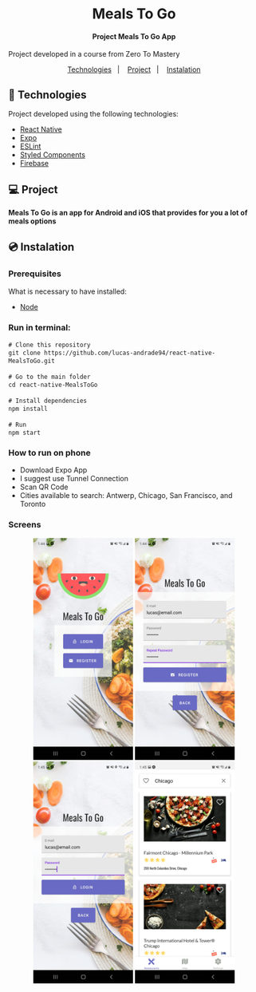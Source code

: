 <h1 align="center">
    Meals To Go
</h1>

<h4 align="center">
  	Project Meals To Go App
</h4>

<p>Project developed in a course from Zero To Mastery</p>

<p align="center">
	<a href="#-technologies">Technologies</a>&nbsp;&nbsp;&nbsp;|&nbsp;&nbsp;&nbsp;
	<a href="#-project">Project</a>&nbsp;&nbsp;&nbsp;|&nbsp;&nbsp;&nbsp;
	<a href="#-instalation">Instalation</a>
</p>


## 🤖 Technologies
Project developed using the following technologies:

- [React Native](https://reactnative.dev/)
- [Expo](https://expo.io/)
- [ESLint](https://eslint.org/)
- [Styled Components](https://styled-components.com/)
- [Firebase](https://firebase.google.com/)


## 💻 Project
**Meals To Go is an app for Android and iOS that provides for you a lot of meals options**


## 💿 Instalation
### Prerequisites
What is necessary to have installed:
- [Node](https://nodejs.org/en/download/)


### Run in terminal:
```
# Clone this repository
git clone https://github.com/lucas-andrade94/react-native-MealsToGo.git

# Go to the main folder
cd react-native-MealsToGo

# Install dependencies
npm install

# Run
npm start
```

### How to run on phone
- Download Expo App
- I suggest use Tunnel Connection
- Scan QR Code
- Cities available to search: Antwerp, Chicago, San Francisco, and Toronto


### Screens
<div align="center">
    <img alt="Activity Screen" title="Activity Screen" src=".github\screen-1.jpg?raw=true" width="200px" />
    <img alt="Activity Screen" title="Activity Screen" src=".github\screen-2.jpg?raw=true" width="200px" />
    <img alt="Timer Screen" title="Timer Screen" src=".github\screen-3.jpg?raw=true" width="200px" />
    <img alt="Timer Screen" title="Timer Screen" src=".github\screen-4.jpg?raw=true" width="200px" />
</div>
